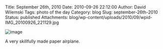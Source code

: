 Title: September 26th, 2010
Date: 2010-09-26 22:12:00
Author: David Wilemski
Tags: photo of the day
Category: blog
Slug: september-26th-2010
Status: published
Attachments: blog/wp-content/uploads/2010/09/wpid-IMG_20100926_221129.jpg

![image](http://oromis.davidwilemski.com/blog/wp-content/uploads/2010/09/wpid-IMG_20100926_221129.jpg)

A very skillfully made paper airplane.
